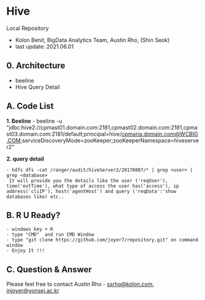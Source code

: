 
# Hive 
Local Repository 
- Kolon Benit, BigData Analytics Team, Austin Rho, (Shin Seok)
- last update: 2021.06.01 

## 0. Architecture
- beeline
- Hive Query Detail

## A. Code List

**1. Beeline**
    - beeline -u "jdbc:hive2://cpmast01.domain.com:2181,cpmast02.domain.com:2181,cpmast03.domain.com:2181/default;principal=hive/cpmaria.domain.com@WCBIG.COM;serviceDiscoveryMode=zooKeeper;zooKeeperNamespace=hiveserver2"

**2. query detail**

    - hdfs dfs -cat /ranger/audit/hiveServer2/20170807/* | grep <user> | grep <database>  
     It will provide you the details like the user ('reqUser'), time('evtTime'), what type of access the user has('access'), ip address('cliIP'), host('agentHost') and query ('reqData':'show databases like) etc..




## B. R U Ready?
    - windows key + R
    - type "CMD"  and run CMD Window
    - type "git clone https://github.com/joyer7/repository.git" on command window
    - Enjoy It !!!
    

## C. Question & Answer
Please feel free to contact Austin Rho 
    - ssrho@kolon.com, injoyer@yonsei.ac.kr


